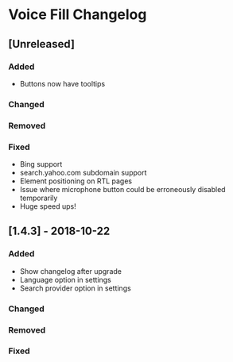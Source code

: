 # Voice Fill Changelog

## [Unreleased]
### Added
- Buttons now have tooltips
### Changed
### Removed
### Fixed
- Bing support
- search.yahoo.com subdomain support
- Element positioning on RTL pages
- Issue where microphone button could be erroneously disabled temporarily
- Huge speed ups!

## [1.4.3] - 2018-10-22
### Added
- Show changelog after upgrade
- Language option in settings
- Search provider option in settings
### Changed
### Removed
### Fixed
